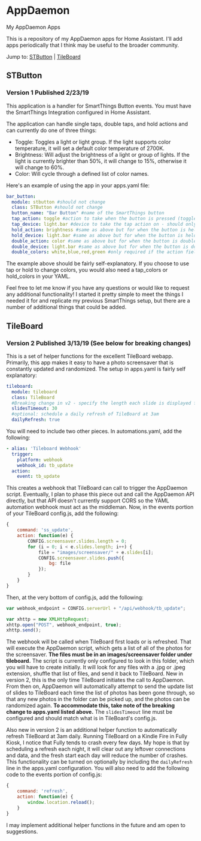 # AppDaemon
My AppDaemon Apps

This is a repository of my AppDaemon apps for Home Assistant. I'll add apps periodically that I think may be useful to the broader community.

Jump to: [STButton](#stbutton) | [TileBoard](#tileboard)

## <a name="stbutton"></a>STButton
### Version 1 Published 2/23/19
This application is a handler for SmartThings Button events. You must have the SmartThings Integration configured in Home Assistant.

The application can handle single taps, double taps, and hold actions and can currently do one of three things:

* Toggle: Toggles a light or light group. If the light supports color temperature, it will set a default color temperature of 2700K.
* Brightness: Will adjust the brightness of a light or group of lights.
If the light is currently brighter than 50%, it will change to 15%, otherwise it will change to 60%.
* Color: Will cycle through a defined list of color names.

Here's an example of using the app in your apps.yaml file:

```yaml
bar_button:
  module: stbutton #should not change
  class: STButton #should not change
  button_name: "Bar Button" #name of the SmartThings button
  tap_action: toggle #action to take when the button is pressed (toggle, brightness, or color)
  tap_device: light.bar #device to take the tap action on - should only be one light device listed but can be a group of lights
  hold_action: brightness #same as above but for when the button is held
  hold_device: light.bar #same as above but for when the button is held
  double_action: color #same as above but for when the button is double tapped
  double_device: light.bar #same as above but for when the button is double tapped
  double_colors: white,blue,red,green #only required if the action field is "color" - list of colors to cycle through
  ```
  
  The example above should be fairly self-explanatory. If you choose to use tap or hold to change colors, you would also need a
  tap_colors or hold_colors in your YAML.
  
  Feel free to let me know if you have any questions or would like to request any additional functionality! I started it pretty simple
  to meet the things I needed it for and replicate my previous SmartThings setup, but there are a number of additional things that could be added.
  
  ## <a name="tileboard"></a>TileBoard
### Version 2 Published 3/13/19 (See below for breaking changes)
This is a set of helper functions for the excellent TileBoard webapp. Primarily, this app makes it easy to have a photo screensaver that is constantly updated and randomized. The setup in apps.yaml is fairly self explanatory:

```yaml
tileboard:
  module: tileboard
  class: TileBoard
  #Breaking change in v2 - specify the length each slide is displayed for, in seconds, as defined in config.js
  slidesTimeout: 30
  #optional: schedule a daily refresh of TileBoard at 3am
  dailyRefresh: true
```

You will need to include two other pieces. In automations.yaml, add the following:

```yaml
- alias: 'Tileboard Webhook'
  trigger:
    platform: webhook
    webhook_id: tb_update
  action:
    event: tb_update
```

This creates a webhook that TileBoard can call to trigger the AppDaemon script. Eventually, I plan to phase this piece out and call the AppDaemon API directly, but that API doesn't currently support CORS so the YAML automation webhook must act as the middleman. Now, in the events portion of your TileBoard config.js, add the following:

```javascript
{
	command: 'ss_update',
	action: function(e) {
		CONFIG.screensaver.slides.length = 0;
		for (i = 0; i < e.slides.length; i++) {
			file = "images/screensaver/" + e.slides[i];
			CONFIG.screensaver.slides.push({
				bg: file
			});
		}
	}
}
```

Then, at the very bottom of config.js, add the following:

```javascript
var webhook_endpoint = CONFIG.serverUrl + "/api/webhook/tb_update";

var xhttp = new XMLHttpRequest;
xhttp.open("POST", webhook_endpoint, true);
xhttp.send();
```

The webhook will be called when TileBoard first loads or is refreshed. That will execute the AppDaemon script, which gets a list of all of the photos for the screensaver. **The files must be in an images/screensaver folder under tileboard.** The script is currently only configured to look in this folder, which you will have to create initially. It will look for any files with a .jpg or .jpeg extension, shuffle that list of files, and send it back to TileBoard. New in version 2, this is the only time TileBoard initiates the call to AppDaemon. From then on, AppDaemon will automatically attempt to send the update list of slides to TileBoard each time the list of photos has been gone through, so that any new photos in the folder can be picked up, and the photos can be randomized again. **To accommodate this, take note of the breaking change to apps.yaml listed above.** The ```slidesTimeout``` line must be configured and should match what is in TileBoard's config.js.

Also new in version 2 is an additional helper function to automatically refresh TileBoard at 3am daily. Running TileBoard on a Kindle Fire in Fully Kiosk, I notice that Fully tends to crash every few days. My hope is that by scheduling a refresh each night, it will clear out any leftover connections and data, and the fresh start each day will reduce the number of crashes. This functionality can be turned on optionally by including the ```dailyRefresh``` line in the apps.yaml configuration. You will also need to add the following code to the events portion of config.js:

```javascript
{
	command: 'refresh',
	action: function(e) {
		window.location.reload();
	}
}
```

I may implement additional helper functions in the future and am open to suggestions.
